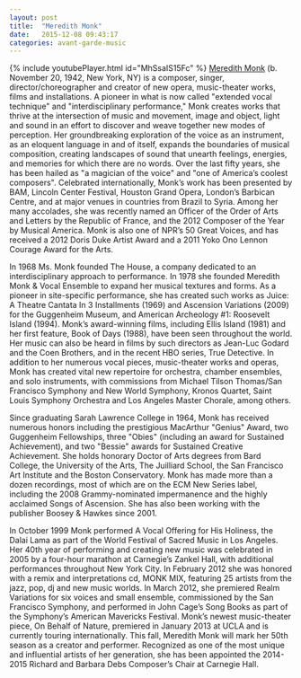 ```yaml
---
layout: post
title:  "Meredith Monk"
date:   2015-12-08 09:43:17
categories: avant-garde-music
---
```

{% include youtubePlayer.html id="MhSsaIS15Fc" %}
[Meredith Monk] (b. November 20, 1942, New York, NY) is a composer, singer, director/choreographer and creator of new opera, music-theater works, films and installations. A pioneer in what is now called "extended vocal technique" and "interdisciplinary performance," Monk creates works that thrive at the intersection of music and movement, image and object, light and sound in an effort to discover and weave together new modes of perception. Her groundbreaking exploration of the voice as an instrument, as an eloquent language in and of itself, expands the boundaries of musical composition, creating landscapes of sound that unearth feelings, energies, and memories for which there are no words. Over the last fifty years, she has been hailed as "a magician of the voice" and "one of America’s coolest composers". Celebrated internationally, Monk’s work has been presented by BAM, Lincoln Center Festival, Houston Grand Opera, London’s Barbican Centre, and at major venues in countries from Brazil to Syria. Among her many accolades, she was recently named an Officer of the Order of Arts and Letters by the Republic of France, and the 2012 Composer of the Year by Musical America. Monk is also one of NPR’s 50 Great Voices, and has received a 2012 Doris Duke Artist Award and a 2011 Yoko Ono Lennon Courage Award for the Arts.

In 1968 Ms. Monk founded The House, a company dedicated to an interdisciplinary approach to performance. In 1978 she founded Meredith Monk & Vocal Ensemble to expand her musical textures and forms. As a pioneer in site-specific performance, she has created such works as Juice: A Theatre Cantata In 3 Installments (1969) and Ascension Variations (2009) for the Guggenheim Museum, and American Archeology #1: Roosevelt Island (1994). Monk’s award-winning films, including Ellis Island (1981) and her first feature, Book of Days (1988), have been seen throughout the world. Her music can also be heard in films by such directors as Jean-Luc Godard and the Coen Brothers, and in the recent HBO series, True Detective. In addition to her numerous vocal pieces, music-theater works and operas, Monk has created vital new repertoire for orchestra, chamber ensembles, and solo instruments, with commissions from Michael Tilson Thomas/San Francisco Symphony and New World Symphony, Kronos Quartet, Saint Louis Symphony Orchestra and Los Angeles Master Chorale, among others.

Since graduating Sarah Lawrence College in 1964, Monk has received numerous honors including the prestigious MacArthur "Genius" Award, two Guggenheim Fellowships, three "Obies" (including an award for Sustained Achievement), and two "Bessie" awards for Sustained Creative Achievement. She holds honorary Doctor of Arts degrees from Bard College, the University of the Arts, The Juilliard School, the San Francisco Art Institute and the Boston Conservatory. Monk has made more than a dozen recordings, most of which are on the ECM New Series label, including the 2008 Grammy-nominated impermanence and the highly acclaimed Songs of Ascension. She has also been working with the publisher Boosey & Hawkes since 2001.

In October 1999 Monk performed A Vocal Offering for His Holiness, the Dalai Lama as part of the World Festival of Sacred Music in Los Angeles. Her 40th year of performing and creating new music was celebrated in 2005 by a four-hour marathon at Carnegie’s Zankel Hall, with additional performances throughout New York City. In February 2012 she was honored with a remix and interpretations cd, MONK MIX, featuring 25 artists from the jazz, pop, dj and new music worlds. In March 2012, she premiered Realm Variations for six voices and small ensemble, commissioned by the San Francisco Symphony, and performed in John Cage’s Song Books as part of the Symphony’s American Mavericks Festival. Monk’s newest music-theater piece, On Behalf of Nature, premiered in January 2013 at UCLA and is currently touring internationally. This fall, Meredith Monk will mark her 50th season as a creator and performer. Recognized as one of the most unique and influential artists of her generation, she has been appointed the 2014-2015 Richard and Barbara Debs Composer’s Chair at Carnegie Hall.



[Meredith Monk]: http://www.meredithmonk.org/
